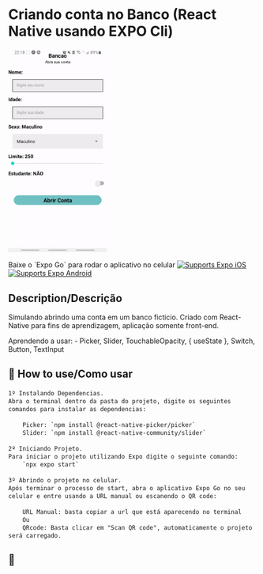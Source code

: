 # Criando conta no Banco (React Native usando EXPO Cli) 

<img src="assets/bancaoApp.gif" width="200">

<p>
  <!-- iOS -->Baixe o `Expo Go` para rodar o aplicativo no celular
  <a href="https://itunes.apple.com/app/apple-store/id982107779">
    <img alt="Supports Expo iOS" longdesc="Supports Expo iOS" src="https://img.shields.io/badge/iOS-4630EB.svg?style=flat-square&logo=APPLE&labelColor=999999&logoColor=fff" />
  </a>
  <!-- Android -->
  <a href="https://play.google.com/store/apps/details?id=host.exp.exponent&referrer=blankexample">
    <img alt="Supports Expo Android" longdesc="Supports Expo Android" src="https://img.shields.io/badge/Android-4630EB.svg?style=flat-square&logo=ANDROID&labelColor=A4C639&logoColor=fff" />
  </a>
</p>


## Description/Descrição 
Simulando abrindo uma conta em um banco ficticio. Criado com React- Native para fins de aprendizagem, aplicação somente front-end.

Aprendendo a usar:
    - Picker, Slider, TouchableOpacity, { useState }, Switch, Button, TextInput


## 🚀 How to use/Como usar
    1º Instalando Dependencias.
    Abra o terminal dentro da pasta do projeto, digite os seguintes comandos para instalar as dependencias:

        Picker: `npm install @react-native-picker/picker`
        Slider: `npm install @react-native-community/slider`

    2º Iniciando Projeto. 
    Para iniciar o projeto utilizando Expo digite o seguinte comando:
        `npx expo start`
    
    3º Abrindo o projeto no celular.
    Após terminar o processo de start, abra o aplicativo Expo Go no seu celular e entre usando a URL manual ou escanendo o QR code:

        URL Manual: basta copiar a url que está aparecendo no terminal
        Ou
        QRcode: Basta clicar em "Scan QR code", automaticamente o projeto será carregado.

## 📝 
